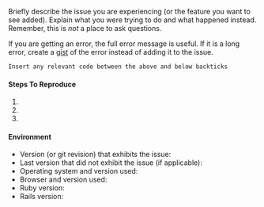 Briefly describe the issue you are experiencing (or the feature you want to see added). Explain what you were trying to do and what happened instead. Remember, this is _not_ a place to ask questions.

If you are getting an error, the full error message is useful. If it is a long error, create a [gist](https://gist.github.com) of the error instead of adding it to the issue.

```
Insert any relevant code between the above and below backticks
```

#### Steps To Reproduce

1.
2.
3.

#### Environment

* Version (or git revision) that exhibits the issue:
* Last version that did not exhibit the issue (if applicable):
* Operating system and version used:
* Browser and version used:
* Ruby version:
* Rails version:
